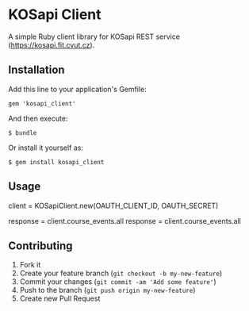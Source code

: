 # KOSapi Client

A simple Ruby client library for KOSapi REST service (https://kosapi.fit.cvut.cz).

## Installation

Add this line to your application's Gemfile:

    gem 'kosapi_client'

And then execute:

    $ bundle

Or install it yourself as:

    $ gem install kosapi_client

## Usage

client = KOSapiClient.new(OAUTH_CLIENT_ID, OAUTH_SECRET)

response = client.course_events.all
response = client.course_events.all

## Contributing

1. Fork it
2. Create your feature branch (`git checkout -b my-new-feature`)
3. Commit your changes (`git commit -am 'Add some feature'`)
4. Push to the branch (`git push origin my-new-feature`)
5. Create new Pull Request
